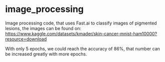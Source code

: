 # image_processing
Image processing code, that uses Fast.ai to classify images of pigmented lesions, the images can be found on: https://www.kaggle.com/datasets/kmader/skin-cancer-mnist-ham10000?resource=download

With only 5 epochs, we could reach the accuracy of 86%, that number can be increased greatly with more epochs.

